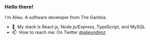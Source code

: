 ### Hello there!
I'm Alieu. A software developer from The Gambia.
- 🌱 &nbsp;My stack is React.js, Node.js/Express, TypeScript, and MySQL
- 📫 &nbsp;How to reach me: On Twitter [@alieundimz](https://twitter.com/alieundimz)
